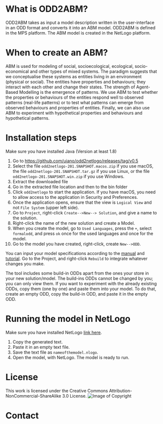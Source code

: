 # What is ODD2ABM?
ODD2ABM takes as input  a model description written in the user-interface in an ODD format and converts it into an ABM model. ODD2ABM is defined in the MPS platform. The ABM model is created in the NetLogo platform. 

# When to create an ABM?
ABM is used for modeling of social, socioecological, ecological, socio-economical and other types of mixed systems. The paradigm suggests that we conceptualise these systems as entities living in an environment (physical or social). The entities have properties and behaviours; they interact with each other and change their states. The strength  of Agent-Based Modelling is the emergence of patterns. We use ABM to test whether the properties or behaviours of the entities respond well to observed patterns (real-life patterns) or to test what patterns can emerge from observed behaviours and properties of entities. Finally, we can also use ABM to experiment with hypothetical properties and behaviours and hypothetical patterns.

# Installation steps
Make sure you have installed Java (Version at least 1.8)

1. Go to https://github.com/uiano/odd2netlogo/releases/tag/v0.5
2. Select the file  `odd2netlogo-201.SNAPSHOT.macos.zip` if you use macOS, the file `odd2netlogo-201.SNAPSHOT.tar.gz` if you use Linux, or the file `odd2netlogo-201.SNAPSHOT.win.zip` if you use Windows.
3. Extract the downloaded file
4. Go in the extracted file location and then to the bin folder
5. Click `odd2netlogo` to start the application. If you have macOS, you need to allow access to the application in Security and Preferences.
6. Once the application opens, ensure that the view is `Logical View` and not `File System` (upper left side).
7. Go to `Project`, right-click `Create-->New--> Solution`, and give a name to the solution.
8. Right-click the name of the new solution and create a Model.
9. When you create the model, go to `Used Languages`, press the `+`, select `formalodd`, and press `ok` once for the used languages and once for the model.
10. Go to the model you have created, right-click, create `New-->ODD`.

You can input your model specifications according to the [manual](link) and [tutorial](https://github.com/uiano/odd2netlogo/blob/master/Documentation/wolf-sheep_tutorial.md). Go to the Project, and right-click `Rebuild` to integrate whatever changes you make. 

The tool includes some build-in ODDs apart from the ones your store in your new solution/model. The build-ins ODDs cannot be changed by you; you can only view them. If you want to experiment with the already existing ODDs, copy them (one by one) and paste them into your model. To do that, create an empty ODD, copy the build-in ODD, and paste it in the empty ODD.

# Running the model in NetLogo

Make sure you have installed NetLogo [link here](https://ccl.northwestern.edu/netlogo/).

1. Copy the generated text.
2. Paste it in an empty text file.
3. Save the text file as `nameofthemodel.nlogo`.
4. Open the model, with NetLogo. The model is ready to run.


# License
This work is licensed under the Creative Commons Attribution-NonCommercial-ShareAlike 3.0 License. 
![Image of Copyright](http://ccl.northwestern.edu/images/creativecommons/byncsa.png)

# Contact
